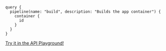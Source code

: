 ```gql
query {
  pipeline(name: "build", description: "Builds the app container") {
    container {
      id
    }
  }
}
```

<a href="https://play.dagger.cloud/playground/JqqwzSV0wBO" target="_blank">Try it in the API Playground!</a>
